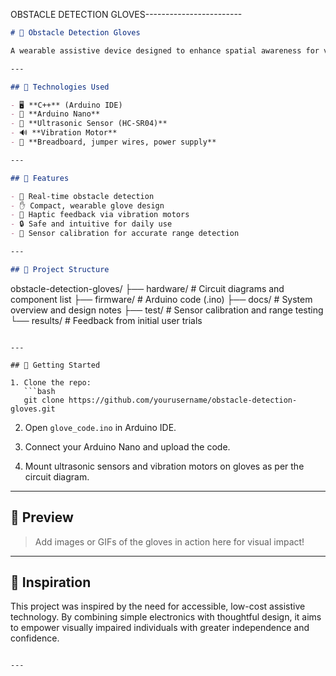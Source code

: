 OBSTACLE DETECTION GLOVES------------------------

```md
# 🧤 Obstacle Detection Gloves

A wearable assistive device designed to enhance spatial awareness for visually impaired users. Using ultrasonic sensors and an Arduino Nano, the gloves detect nearby obstacles and provide haptic feedback through vibration motors — enabling safer, more confident navigation. 🚶‍♂️✨

---

## 🔧 Technologies Used

- 🖥️ **C++** (Arduino IDE)
- 🤖 **Arduino Nano**
- 📡 **Ultrasonic Sensor (HC-SR04)**
- 🔊 **Vibration Motor**
- 🔌 **Breadboard, jumper wires, power supply**

---

## 🎯 Features

- 📍 Real-time obstacle detection
- ✋ Compact, wearable glove design
- 🔁 Haptic feedback via vibration motors
- 🔒 Safe and intuitive for daily use
- 🧪 Sensor calibration for accurate range detection

---

## 📁 Project Structure

```
obstacle-detection-gloves/
├── hardware/           # Circuit diagrams and component list
├── firmware/           # Arduino code (.ino)
├── docs/               # System overview and design notes
├── test/               # Sensor calibration and range testing
└── results/            # Feedback from initial user trials
```

---

## 🚀 Getting Started

1. Clone the repo:
   ```bash
   git clone https://github.com/yourusername/obstacle-detection-gloves.git
   ```

2. Open `glove_code.ino` in Arduino IDE.

3. Connect your Arduino Nano and upload the code.

4. Mount ultrasonic sensors and vibration motors on gloves as per the circuit diagram.

---

## 📸 Preview

> Add images or GIFs of the gloves in action here for visual impact!

---

## 🧠 Inspiration

This project was inspired by the need for accessible, low-cost assistive technology. By combining simple electronics with thoughtful design, it aims to empower visually impaired individuals with greater independence and confidence.
```

---

